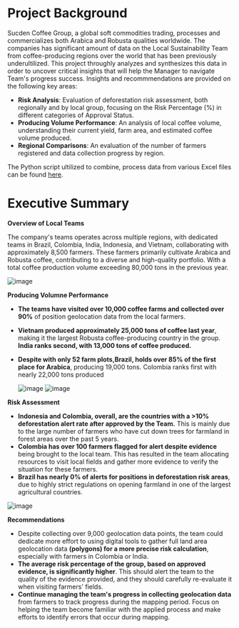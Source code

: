 # Project Background
Sucden Coffee Group, a global soft commodities trading, processes and commercializes both Arabica and Robusta qualities worldwide.
The companies has significant amount of data on the Local Sustainability Team from coffee-producing regions over the world that has been previously underultilized. This project throughly analyzes and synthesizes this data in order to uncover critical insights that will help the Manager to navigate Team's progress success.
Insights and recommmendations are provided on the following key areas:
* **Risk Analysis**: Evaluation of deforestation risk assessment, both regionally and by local group, focusing on the Risk Percentage (%) in different categories of Approval Status.
* **Producing Volume Performance**: An analysis of local coffee volume, understanding their current yield, farm area, and estimated coffee volume produced.
* **Regional Comparisons**: An evaluation of the number of farmers registered and data collection progress by region.

The Python script ultilized to combine, process data from various Excel files can be found [here](https://github.com/SiTanNguyen/Supplier-KPI-Tracking/blob/main/Folder_Combine.ipynb).

# Executive Summary
**Overview of Local Teams**

The company's teams operates across multiple regions, with dedicated teams in Brazil, Colombia, India, Indonesia, and Vietnam, collaborating with approximately 8,500 farmers. These farmers primarily cultivate Arabica and Robusta coffee, contributing to a diverse and high-quality portfolio. With a total coffee production volume exceeding 80,000 tons in the previous year. 

  ![image](https://github.com/user-attachments/assets/1994b04c-ebaf-49e3-812a-2e51d1b6c8e0)

**Producing Volumne Performance**

* **The teams have visited over 10,000 coffee farms and collected over 90%** of position geolocation data from the local farmers.
* **Vietnam produced approximately 25,000 tons of coffee last year**, making it the largest Robusta coffee-producing country in the group. **India ranks second, with 13,000 tons of coffee produced.**
* **Despite with only 52 farm plots,Brazil, holds over 85% of the first place for Arabica**, producing 19,000 tons. Colombia ranks first with nearly 22,000 tons produced

   ![image](https://github.com/user-attachments/assets/4afb599a-f81a-4371-a9b4-f5966054db3c) ![image](https://github.com/user-attachments/assets/f0903ba6-17e2-4ce5-93a3-00d2f05d016c)



**Risk Assessment**

* **Indonesia and Colombia, overall, are the countries with a >10% deforestation alert rate after approved by the Team.** This is mainly due to the large number of farmers who have cut down trees for farmland in forest areas over the past 5 years.
* **Colombia has over 100 farmers flagged for alert despite evidence** being brought to the local team. This has resulted in the team allocating resources to visit local fields and gather more evidence to verify the situation for these farmers.
* **Brazil has nearly 0% of alerts for positions in deforestation risk areas**, due to highly strict regulations on opening farmland in one of the largest agricultural countries.

 ![image](https://github.com/user-attachments/assets/6dd83b98-0d7b-42d5-814e-dc3fea6bbb2e)

**Recommendations**
  * Despite collecting over 9,000 geolocation data points, the team could dedicate more effort to using digital tools to gather full land area geolocation data **(polygons) for a more precise risk calculation**, especially with farmers in Colombia or India.
  * **The average risk percentage of the group, based on approved evidence, is significantly higher**. This should alert the team to the quality of the evidence provided, and they should carefully re-evaluate it when visiting farmers' fields.
  * **Continue managing the team's progress in collecting geolocation data** from farmers to track progress during the mapping period. Focus on helping the team become familiar with the applied process and make efforts to identify errors that occur during mapping.





